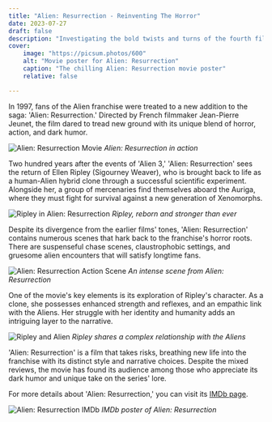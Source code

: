 ```yaml
---
title: "Alien: Resurrection - Reinventing The Horror"
date: 2023-07-27
draft: false
description: "Investigating the bold twists and turns of the fourth film in the Alien franchise."
cover:
    image: "https://picsum.photos/600"
    alt: "Movie poster for Alien: Resurrection"
    caption: "The chilling Alien: Resurrection movie poster"
    relative: false

---
```


In 1997, fans of the Alien franchise were treated to a new addition to the saga: 'Alien: Resurrection.' Directed by French filmmaker Jean-Pierre Jeunet, the film dared to tread new ground with its unique blend of horror, action, and dark humor.

![Alien: Resurrection Movie](https://picsum.photos/600)
*Alien: Resurrection in action*

Two hundred years after the events of 'Alien 3,' 'Alien: Resurrection' sees the return of Ellen Ripley (Sigourney Weaver), who is brought back to life as a human-Alien hybrid clone through a successful scientific experiment. Alongside her, a group of mercenaries find themselves aboard the Auriga, where they must fight for survival against a new generation of Xenomorphs.

![Ripley in Alien: Resurrection](https://picsum.photos/600)
*Ripley, reborn and stronger than ever*

Despite its divergence from the earlier films' tones, 'Alien: Resurrection' contains numerous scenes that hark back to the franchise's horror roots. There are suspenseful chase scenes, claustrophobic settings, and gruesome alien encounters that will satisfy longtime fans.

![Alien: Resurrection Action Scene](https://picsum.photos/600)
*An intense scene from Alien: Resurrection*

One of the movie's key elements is its exploration of Ripley's character. As a clone, she possesses enhanced strength and reflexes, and an empathic link with the Aliens. Her struggle with her identity and humanity adds an intriguing layer to the narrative.

![Ripley and Alien](https://picsum.photos/600)
*Ripley shares a complex relationship with the Aliens*

'Alien: Resurrection' is a film that takes risks, breathing new life into the franchise with its distinct style and narrative choices. Despite the mixed reviews, the movie has found its audience among those who appreciate its dark humor and unique take on the series' lore.

For more details about 'Alien: Resurrection,' you can visit its [IMDb page](https://www.imdb.com/title/tt0118583/).

![Alien: Resurrection IMDb](https://picsum.photos/600)
*IMDb poster of Alien: Resurrection*
